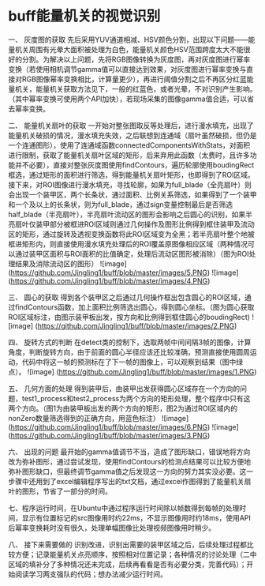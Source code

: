 # buff能量机关的视觉识别
一、	灰度图的获取
先后采用YUV通道相减、HSV颜色分割，出现以下问题——能量机关周围有光晕大面积被处理为白色，能量机关颜色HSV范围跨度太大不能很好的分割。为解决以上问题，先将RGB图像转换为灰度图，再对灰度图进行幂率变换（若使用相机调节gamma值可以直接达到效果，对灰度图进行幂率变换与直接对RGB图像幂率变换相比，计算量更少），再进行阈值分割之后不再区分红蓝能量机关，能量机关获取方法见下，一般的红蓝色，或者光晕，不对识别产生影响。（其中幂率变换可使用两个API加快），若现场采集的图像gamma值合适，可以省去幂率变换。

二、	能量机关扇叶的获取
一开始对整张图取反等处理后，进行漫水填充，出现了能量机关破损的情况，漫水填充失效，之后联想到连通域（扇叶虽然破损，但仍是一个连通图形），使用了连通域函数connectedComponentsWithStats，对面积进行限制，获取了能量机关扇叶区域的矩形，后来弃用此函数（太费时，且许多功能并不必要），直接对整张灰度图使用findContours，遍历轮廓使用boudingRect框选，通过矩形的面积进行筛选，得到能量机关扇叶矩形，也即得到了ROI区域。接下来，对ROI图像进行漫水填充，寻找轮廓，如果为full_blade（全亮扇叶）则会出现一个装甲区，两个长条状，通过面积、比例关系筛选，如果得到了一个装甲和一个及以上的长条状，则为full_blade，通过sign变量控制最后是否筛选half_blade（半亮扇叶），半亮扇叶流动区的图形会影响之后圆心的识别，如果半亮扇叶仅装甲部分被框进ROI区域则通过几何操作及图形比例得到框住装甲及流动区的矩形，通过旋转及透视变换函数将此ROI区域变为全黑；若半亮扇叶整个地被框进矩形内，则直接使用漫水填充处理后的ROI覆盖原图像相应区域（两种情况可以通过装甲区面积与ROI面积的比值确定，处理后流动区图形被消除）（图为ROI处理结果及消除流动区的图形）
![image]
(https://github.com/Jingling1/buff/blob/master/images/5.PNG)
![image]
(https://github.com/Jingling1/buff/blob/master/images/4.PNG)

三、	圆心的获取
得到各个装甲区之后通过几何操作框出包含圆心的ROI区域，通过findContours函数，加上面积比例筛选出圆心，得到圆心坐标。（图为圆心获取ROI区域标注，由图示装甲板出发，按方向和比例得到框住圆心的boudingRect)
![image]
(https://github.com/Jingling1/buff/blob/master/images/2.PNG)

四、	旋转方式的判断
在detect类的控制下，选取两帧中间间隔3帧的图像，计算角度，判断旋转方向，由于前面的圆心半径应该还比较准确，预测直接使用圆周运动，代码中将这一帧的预测标在了下一帧的图像上，可以观察到结果（图中绿点）。
![image]
(https://github.com/Jingling1/buff/blob/master/images/1.PNG)

五、	几何方面的处理
得到装甲后，由装甲出发获得圆心区域存在一个方向的问题，test1_process和test2_process为两个方向的矩形处理，整个程序中只有这两个方向。（图1为由装甲板出发的两个方向的矩形，图2为通过ROI区域内的nonZero数量筛选得到的正确方向，用蓝色标注）
![image]
(https://github.com/Jingling1/buff/blob/master/images/6.PNG)
![image]
(https://github.com/Jingling1/buff/blob/master/images/3.PNG)

六、	出现的问题
最开始的gamma值调节不当，造成了图形缺口，错误地将方向改为弥补图形，通过尝试发现，使用findContours的检测点结果可以比较方便地弥补图形缺口，但最终调节gamma值之后发现这一方向的努力其实没必要。这一步骤中还用到了excel编辑程序写出的txt文档，通过excel作图得到了能量机关扇叶的图形，节省了一部分的时间。

七、程序运行时间，在Ubuntu中通过程序运行时间除以帧数得到每帧的处理时间，显示有位置标记的src图像用时约22ms，不显示图像用时约18ms，使用API后幂率变换耗时没有很久，处理单幅图像比处理视频图像用时稍少。

八、	接下来需要做的
识别改进，识别出需要的装甲区域之后，后续处理过程都比较方便；记录能量机关点亮顺序，按照相对位置记录；各种情况的讨论处理（二中区域的填补分了多种情况还未完成，后续再看看是否有必要分类，完善代码）；开始阅读学习两支强队的代码；想办法减少运行时间。

